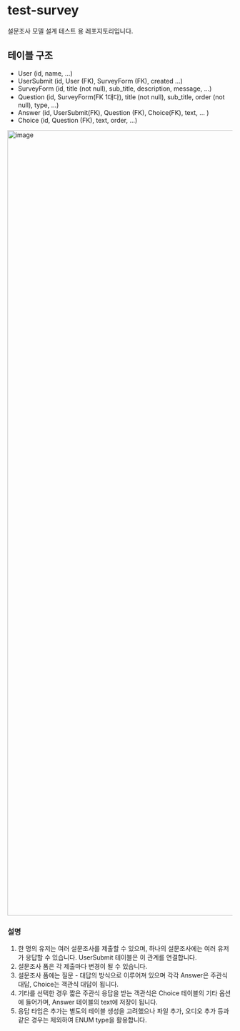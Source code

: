 # test-survey
설문조사 모델 설계 테스트 용 레포지토리입니다.

## 테이블 구조
- User (id, name, ...)
- UserSubmit (id, User (FK), SurveyForm (FK), created ...)
- SurveyForm (id, title (not null), sub_title, description, message, ...)
- Question (id, SurveyForm(FK 1대다), title (not null), sub_title, order (not null), type, ...)
- Answer (id, UserSubmit(FK), Question (FK), Choice(FK), text, ... )
- Choice (id, Question (FK), text, order, ...)

<img width="4992" height="1760" alt="image" src="https://github.com/user-attachments/assets/17f5c8f8-ee81-4e03-8695-e9e8609b4bbd" />

### 설명
1. 한 명의 유저는 여러 설문조사를 제출할 수 있으며, 하나의 설문조사에는 여러 유저가 응답할 수 있습니다. UserSubmit 테이블은 이 관계를 연결합니다.
2. 설문조사 폼은 각 제출마다 변경이 될 수 있습니다.
3. 설문조사 폼에는 질문 - 대답의 방식으로 이루어져 있으며 각각 Answer은 주관식 대답, Choice는 객관식 대답이 됩니다.
4. 기타를 선택한 경우 짧은 주관식 응답을 받는 객관식은 Choice 테이블의 기타 옵션에 들어가며, Answer 테이블의 text에 저장이 됩니다.
5. 응답 타입은 추가는 별도의 테이블 생성을 고려했으나 파일 추가, 오디오 추가 등과 같은 경우는 제외하여 ENUM type을 활용합니다.
